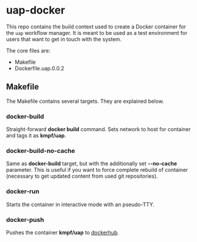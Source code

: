 # uap-docker

This repo contains the build context used to create a Docker container for the ``uap`` workflow manager.
It is meant to be used as a test environment for users that want to get in touch with the system.

The core files are:
* Makefile
* Dockerfile.uap.0.0.2

## Makefile
The Makefile contains several targets. They are explained below.

### docker-build
Straight-forward **docker build** command. Sets network to host for container and tags it as **kmpf/uap**.

### docker-build-no-cache
Same as **docker-build** target, but with the additionally set **--no-cache** parameter. This is useful if you want to force complete rebuild of container (necessary to get updated content from used git repositories).

### docker-run
Starts the container in interactive mode with an pseudo-TTY.

### docker-push
Pushes the container **kmpf/uap** to [dockerhub](https://hub.docker.com/r/kmpf/uap/).
